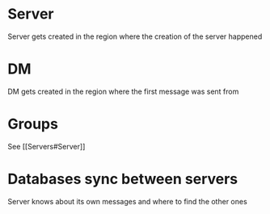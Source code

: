 # Server
Server gets created in the region where the creation of the server happened

# DM
DM gets created in the region where the first message was sent from

# Groups
See [[Servers#Server]]

# Databases sync between servers
Server knows about its own messages and where to find the other ones